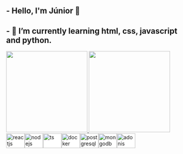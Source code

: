 <h2>
        - Hello, I'm Júnior 👋
    </h2>
    <h2>
        - 🌱 I’m currently learning html, css, javascript and python.
    </h2>

<div>
    <a href="https://github.com/Junior580">
      <img height="220em"
        src="https://github-readme-stats.vercel.app/api?username=Junior580&show_icons=true&theme=dracula" />
      <img height="220em"
      src="https://github-readme-stats.vercel.app/api/top-langs/?username=junior580&theme=tokyonight" />
  </div>

<div style="display: inline-flex; background-color: white">
            <br />
           <img 
                  align="center"
                  alt="reactjs"
                  height="40"
                  width="50"
                  src="https://cdn.jsdelivr.net/gh/devicons/devicon/icons/react/react-original-wordmark.svg"
                  style="max-width: 100%"
            />
            <img
                align="center"
                alt="nodejs"
                height="40"
                width="50"
                src="https://cdn.jsdelivr.net/gh/devicons/devicon/icons/nodejs/nodejs-original.svg"
                style="max-width: 100%"
            />
            <img
                align="center"
                alt="ts"
                height="40"
                width="50"
                src="https://cdn.jsdelivr.net/gh/devicons/devicon/icons/typescript/typescript-original.svg"
                style="max-width: 100%"
            />
            <img
                align="center"
                alt="docker"
                height="40"
                width="50"
                src="https://cdn.jsdelivr.net/gh/devicons/devicon/icons/docker/docker-plain-wordmark.svg"
                style="max-width: 100%"
            />
            <img
                align="center"
                alt="postgresql"
                height="40"
                width="50"
                src="https://cdn.jsdelivr.net/gh/devicons/devicon/icons/postgresql/postgresql-original-wordmark.svg"
                style="max-width: 100%"
            />
            <img
                align="center"
                alt="mongodb"
                height="40"
                width="50"
                src="https://cdn.jsdelivr.net/gh/devicons/devicon/icons/mongodb/mongodb-original-wordmark.svg"
                style="max-width: 100%"
            />
            <img
                align="center"
                alt="adonis"
                height="40"
                width="50"
                src="https://cdn.jsdelivr.net/gh/devicons/devicon/icons/adonisjs/adonisjs-original.svg"
                style="max-width: 100%"
            />      
        </div>
